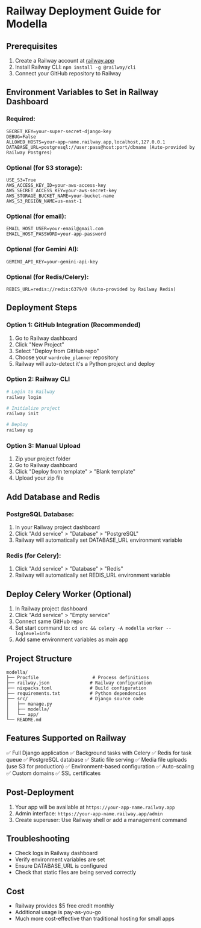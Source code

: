 # Railway Deployment Guide for Modella

## Prerequisites
1. Create a Railway account at [railway.app](https://railway.app)
2. Install Railway CLI: `npm install -g @railway/cli`
3. Connect your GitHub repository to Railway

## Environment Variables to Set in Railway Dashboard

### Required:
```
SECRET_KEY=your-super-secret-django-key
DEBUG=False
ALLOWED_HOSTS=your-app-name.railway.app,localhost,127.0.0.1
DATABASE_URL=postgresql://user:pass@host:port/dbname (Auto-provided by Railway Postgres)
```

### Optional (for S3 storage):
```
USE_S3=True
AWS_ACCESS_KEY_ID=your-aws-access-key
AWS_SECRET_ACCESS_KEY=your-aws-secret-key
AWS_STORAGE_BUCKET_NAME=your-bucket-name
AWS_S3_REGION_NAME=us-east-1
```

### Optional (for email):
```
EMAIL_HOST_USER=your-email@gmail.com
EMAIL_HOST_PASSWORD=your-app-password
```

### Optional (for Gemini AI):
```
GEMINI_API_KEY=your-gemini-api-key
```

### Optional (for Redis/Celery):
```
REDIS_URL=redis://redis:6379/0 (Auto-provided by Railway Redis)
```

## Deployment Steps

### Option 1: GitHub Integration (Recommended)
1. Go to Railway dashboard
2. Click "New Project"
3. Select "Deploy from GitHub repo"
4. Choose your `wardrobe_planner` repository
5. Railway will auto-detect it's a Python project and deploy

### Option 2: Railway CLI
```bash
# Login to Railway
railway login

# Initialize project
railway init

# Deploy
railway up
```

### Option 3: Manual Upload
1. Zip your project folder
2. Go to Railway dashboard
3. Click "Deploy from template" > "Blank template"
4. Upload your zip file

## Add Database and Redis

### PostgreSQL Database:
1. In your Railway project dashboard
2. Click "Add service" > "Database" > "PostgreSQL"
3. Railway will automatically set DATABASE_URL environment variable

### Redis (for Celery):
1. Click "Add service" > "Database" > "Redis"
2. Railway will automatically set REDIS_URL environment variable

## Deploy Celery Worker (Optional)
1. In Railway project dashboard
2. Click "Add service" > "Empty service"
3. Connect same GitHub repo
4. Set start command to: `cd src && celery -A modella worker --loglevel=info`
5. Add same environment variables as main app

## Project Structure
```
modella/
├── Procfile                    # Process definitions
├── railway.json               # Railway configuration
├── nixpacks.toml              # Build configuration
├── requirements.txt           # Python dependencies
├── src/                       # Django source code
│   ├── manage.py
│   ├── modella/
│   └── app/
└── README.md
```

## Features Supported on Railway
✅ Full Django application
✅ Background tasks with Celery
✅ Redis for task queue
✅ PostgreSQL database
✅ Static file serving
✅ Media file uploads (use S3 for production)
✅ Environment-based configuration
✅ Auto-scaling
✅ Custom domains
✅ SSL certificates

## Post-Deployment
1. Your app will be available at `https://your-app-name.railway.app`
2. Admin interface: `https://your-app-name.railway.app/admin`
3. Create superuser: Use Railway shell or add a management command

## Troubleshooting
- Check logs in Railway dashboard
- Verify environment variables are set
- Ensure DATABASE_URL is configured
- Check that static files are being served correctly

## Cost
- Railway provides $5 free credit monthly
- Additional usage is pay-as-you-go
- Much more cost-effective than traditional hosting for small apps
